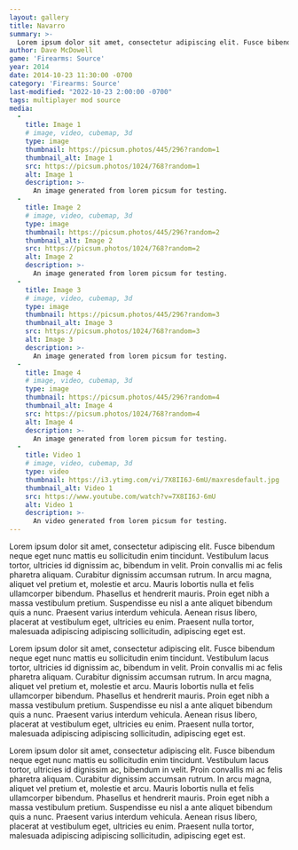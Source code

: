 ```yaml
---
layout: gallery
title: Navarro
summary: >-
  Lorem ipsum dolor sit amet, consectetur adipiscing elit. Fusce bibendum neque eget nunc mattis
author: Dave McDowell
game: 'Firearms: Source'
year: 2014
date: 2014-10-23 11:30:00 -0700
category: 'Firearms: Source'
last-modified: "2022-10-23 2:00:00 -0700"
tags: multiplayer mod source
media:
  - 
    title: Image 1
    # image, video, cubemap, 3d
    type: image
    thumbnail: https://picsum.photos/445/296?random=1 
    thumbnail_alt: Image 1
    src: https://picsum.photos/1024/768?random=1 
    alt: Image 1
    description: >-
      An image generated from lorem picsum for testing.
  - 
    title: Image 2
    # image, video, cubemap, 3d
    type: image
    thumbnail: https://picsum.photos/445/296?random=2 
    thumbnail_alt: Image 2
    src: https://picsum.photos/1024/768?random=2 
    alt: Image 2
    description: >-
      An image generated from lorem picsum for testing.
  - 
    title: Image 3
    # image, video, cubemap, 3d
    type: image
    thumbnail: https://picsum.photos/445/296?random=3 
    thumbnail_alt: Image 3
    src: https://picsum.photos/1024/768?random=3 
    alt: Image 3
    description: >-
      An image generated from lorem picsum for testing.
  - 
    title: Image 4
    # image, video, cubemap, 3d
    type: image
    thumbnail: https://picsum.photos/445/296?random=4 
    thumbnail_alt: Image 4
    src: https://picsum.photos/1024/768?random=4 
    alt: Image 4
    description: >-
      An image generated from lorem picsum for testing.
  - 
    title: Video 1
    # image, video, cubemap, 3d
    type: video
    thumbnail: https://i3.ytimg.com/vi/7X8II6J-6mU/maxresdefault.jpg 
    thumbnail_alt: Video 1
    src: https://www.youtube.com/watch?v=7X8II6J-6mU
    alt: Video 1
    description: >-
      An video generated from lorem picsum for testing.   
---
```


Lorem ipsum dolor sit amet, consectetur adipiscing elit. Fusce bibendum neque eget nunc mattis eu sollicitudin enim tincidunt. Vestibulum lacus tortor, ultricies id dignissim ac, bibendum in velit. Proin convallis mi ac felis pharetra aliquam. Curabitur dignissim accumsan rutrum. In arcu magna, aliquet vel pretium et, molestie et arcu. Mauris lobortis nulla et felis ullamcorper bibendum. Phasellus et hendrerit mauris. Proin eget nibh a massa vestibulum pretium. Suspendisse eu nisl a ante aliquet bibendum quis a nunc. Praesent varius interdum vehicula. Aenean risus libero, placerat at vestibulum eget, ultricies eu enim. Praesent nulla tortor, malesuada adipiscing adipiscing sollicitudin, adipiscing eget est.

Lorem ipsum dolor sit amet, consectetur adipiscing elit. Fusce bibendum neque eget nunc mattis eu sollicitudin enim tincidunt. Vestibulum lacus tortor, ultricies id dignissim ac, bibendum in velit. Proin convallis mi ac felis pharetra aliquam. Curabitur dignissim accumsan rutrum. In arcu magna, aliquet vel pretium et, molestie et arcu. Mauris lobortis nulla et felis ullamcorper bibendum. Phasellus et hendrerit mauris. Proin eget nibh a massa vestibulum pretium. Suspendisse eu nisl a ante aliquet bibendum quis a nunc. Praesent varius interdum vehicula. Aenean risus libero, placerat at vestibulum eget, ultricies eu enim. Praesent nulla tortor, malesuada adipiscing adipiscing sollicitudin, adipiscing eget est.

Lorem ipsum dolor sit amet, consectetur adipiscing elit. Fusce bibendum neque eget nunc mattis eu sollicitudin enim tincidunt. Vestibulum lacus tortor, ultricies id dignissim ac, bibendum in velit. Proin convallis mi ac felis pharetra aliquam. Curabitur dignissim accumsan rutrum. In arcu magna, aliquet vel pretium et, molestie et arcu. Mauris lobortis nulla et felis ullamcorper bibendum. Phasellus et hendrerit mauris. Proin eget nibh a massa vestibulum pretium. Suspendisse eu nisl a ante aliquet bibendum quis a nunc. Praesent varius interdum vehicula. Aenean risus libero, placerat at vestibulum eget, ultricies eu enim. Praesent nulla tortor, malesuada adipiscing adipiscing sollicitudin, adipiscing eget est.
